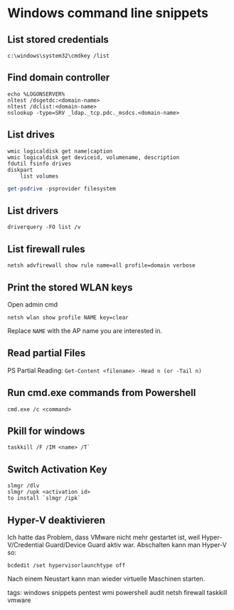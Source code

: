 # Windows command line snippets

## List stored credentials

```
c:\windows\system32\cmdkey /list
```

## Find domain controller

```
echo %LOGONSERVER%
nltest /dsgetdc:<domain-name>
nltest /dclist:<domain-name>
nslookup -type=SRV _ldap._tcp.pdc._msdcs.<domain-name>
```

## List drives

```
wmic logicaldisk get name|caption
wmic logicaldisk get deviceid, volumename, description
fdutil fsinfo drives
diskpart
    list volumes
```

```powershell
get-psdrive -psprovider filesystem
```

## List drivers

```
driverquery -FO list /v
```

## List firewall rules

```
netsh advfirewall show rule name=all profile=domain verbose
```

## Print the stored WLAN keys

Open admin cmd
```
netsh wlan show profile NAME key=clear
```
Replace `NAME` with the AP name you are interested in.

## Read partial Files
PS Partial Reading: `Get-Content <filename> -Head n (or -Tail n)`


## Run cmd.exe commands from Powershell
`cmd.exe /c <command>` 


## Pkill for windows

```
taskkill /F /IM <name> /T`
```

## Switch Activation Key

```
slmgr /dlv
slmgr /upk <activation id>
to install `slmgr /ipk`
```

## Hyper-V deaktivieren

Ich hatte das Problem, dass VMware nicht mehr gestartet ist, weil Hyper-V/Credential Guard/Device Guard aktiv war. Abschalten kann man Hyper-V so:

```
bcdedit /set hypervisorlaunchtype off
```

Nach einem Neustart kann man wieder virtuelle Maschinen starten.

tags: windows snippets pentest wmi powershell audit netsh firewall taskkill vmware
